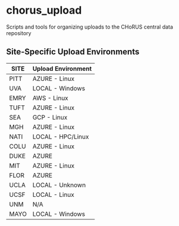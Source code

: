 # chorus_upload
Scripts and tools for organizing uploads to the CHoRUS central data repository

## Site-Specific Upload Environments

| SITE | Upload Environment |
| ---- | ------------------ |
| PITT | AZURE - Linux      |
| UVA  | LOCAL - Windows    | 
| EMRY | AWS - Linux        |
| TUFT | AZURE - Linux      |
| SEA  | GCP - Linux        |
| MGH  | AZURE - Linux      |
| NATI | LOCAL - HPC/Linux  |
| COLU | AZURE - Linux      |
| DUKE | AZURE              |
| MIT  | AZURE - Linux      | 
| FLOR | AZURE              |
| UCLA | LOCAL - Unknown    |
| UCSF | LOCAL - Linux      |
| UNM  | N/A                |
| MAYO | LOCAL - Windows    |
